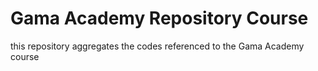 # Gama Academy Repository Course

this repository aggregates the codes referenced to the Gama Academy course


